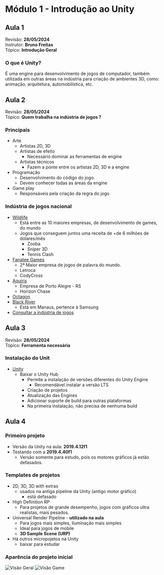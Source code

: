 # Módulo 1 - Introdução ao Unity

## Aula 1

Revisão: **28/05/2024**<br>
Instrutor: **Bruno Freitas**<br>
Tópico: **Introdução Geral**<br>

### O que é Unity?

É uma engine para desenvolvimento de jogos de computador, também utilizada em outras áreas na indústria para criação de ambientes 3D, como: animação, arquitetura, automobilística, etc.

## Aula 2

Revisão: **28/05/2024**<br>
Tópico: **Quem trabalha na indústria de jogos ?**<br>

### Principais

- Arte
    - Artistas 2D, 3D
    - Artistas de efeito
        - Necessário dominar as ferramentas de engine
    - Artistas técnicos
        - Fazem a ponte entre os artistas 2D, 3D e a engine
- Programação
    - Desenvolvimento do código do jogo.
    - Devem conhecer todas as áreas da engine
- Game play
    - Responsáveis pela criação da regra do jogo

### Indústria de jogos nacional

- [Wildlife](https://wildlifestudios.com/donation-rio-grande-do-sul/)
    - Está entre as 10 maiores empresas, de desenvolvimento de games, do mundo
    - Jogos que conseguem juntos uma receita de +de 6 milhões de dólares/mês
        - Zooba
        - Sniper 3D
        - Tennis Clash
- [Fanatee Games](https://fanatee.com/)
    - 2ª Maior empresa de jogos de palavra do mundo.
    - Letroca
    - CodyCross
- [Aquiris](https://www.aquiris.com.br/)
    - Empresa de Porto Alegre - RS
    - Horizon Chase
- [Octagon](http://octagongame.com/)
- [Black River](https://www.facebook.com/blackrivergames/)
    - Está em Manaus, pertence à Samsung
- [Consultar a indústria de jogos](https://www.industriadejogos.com.br/)

## Aula 3

Revisão: **28/05/2024**<br>
Tópico: **Ferramenta necessária**<br>

### Instalação do Unit

- [Unity](https://unity.com/pt)
    - Baixar o Unity Hub
        - Permite a instalação de versões diferentes do Unity Engine
            - Recomendável instalar a versão LTS
        - Criação de projetos
        - Atualização das Engines
        - Adicionar suporte de build para outras plataformas
        - Na primeira instalação, não precisa de nenhuma build

## Aula 4

### Primeiro projeto

- Versão da Unity na aula: **2019.4.12f1**
- Testando com a **2019.4.40f1**
    - Versão somente para estudo, pois os motores gráficos já estão defasados.

### Templates de projetos

- 2D, 3D, 3D with extras
    - usados na antiga pipeline da Unity (antigo motor gráfico)
        - está defasado
- High Definition RP
    - Para projetos de grande desempenho, jogos com gráficos ultra realistas, mais pesados.
- Universal Render Pipeline - **utilizado na aula**
    - Para jogos mais simples, iluminação mais simples
    - Ideal para jogos de mobile
    - **3D Sample Scene (URP)**
- Há outros micropojetos na Unity
    - baixar para estudar

### Aparência do projeto inicial

<img src="/img/Screenshop_3.PNG" alt="Visão Geral"/>

<img src="/img/Screenshop_4.PNG" alt="Visão Game"/>